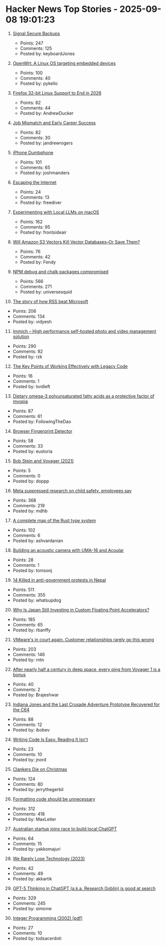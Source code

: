 # Hacker News Top Stories - 2025-09-08 19:01:23

1. [Signal Secure Backups](https://signal.org/blog/introducing-secure-backups/)
   - Points: 247
   - Comments: 125
   - Posted by: keyboardJones

2. [OpenWrt: A Linux OS targeting embedded devices](https://openwrt.org/)
   - Points: 100
   - Comments: 40
   - Posted by: pykello

3. [Firefox 32-bit Linux Support to End in 2026](https://blog.mozilla.org/futurereleases/2025/09/05/firefox-32-bit-linux-support-to-end-in-2026/)
   - Points: 82
   - Comments: 44
   - Posted by: AndrewDucker

4. [Job Mismatch and Early Career Success](https://www.nber.org/papers/w34215)
   - Points: 82
   - Comments: 30
   - Posted by: jandrewrogers

5. [iPhone Dumbphone](https://stopa.io/post/297)
   - Points: 101
   - Comments: 65
   - Posted by: joshmanders

6. [Escaping the Internet](https://www.ryanckulp.com/escaping-the-internet/)
   - Points: 24
   - Comments: 13
   - Posted by: freediver

7. [Experimenting with Local LLMs on macOS](https://blog.6nok.org/experimenting-with-local-llms-on-macos/)
   - Points: 162
   - Comments: 95
   - Posted by: frontsideair

8. [Will Amazon S3 Vectors Kill Vector Databases–Or Save Them?](https://zilliz.com/blog/will-amazon-s3-vectors-kill-vector-databases-or-save-them)
   - Points: 76
   - Comments: 42
   - Posted by: Fendy

9. [NPM debug and chalk packages compromised](https://www.aikido.dev/blog/npm-debug-and-chalk-packages-compromised)
   - Points: 566
   - Comments: 271
   - Posted by: universesquid

10. [The story of how RSS beat Microsoft](https://buttondown.com/blog/rss-vs-ice)
   - Points: 206
   - Comments: 134
   - Posted by: vidyesh

11. [Immich – High performance self-hosted photo and video management solution](https://github.com/immich-app/immich)
   - Points: 290
   - Comments: 92
   - Posted by: rzk

12. [The Key Points of Working Effectively with Legacy Code](https://understandlegacycode.com/blog/key-points-of-working-effectively-with-legacy-code/)
   - Points: 16
   - Comments: 1
   - Posted by: lordleft

13. [Dietary omega-3 polyunsaturated fatty acids as a protective factor of myopia](https://bjo.bmj.com/content/early/2025/08/17/bjo-2024-326872)
   - Points: 87
   - Comments: 61
   - Posted by: FollowingTheDao

14. [Browser Fingerprint Detector](https://fingerprint.goldenowl.ai/)
   - Points: 58
   - Comments: 33
   - Posted by: eustoria

15. [Bob Stein and Voyager (2021)](https://www.filfre.net/2021/06/bob-stein-and-voyager/)
   - Points: 5
   - Comments: 0
   - Posted by: doppp

16. [Meta suppressed research on child safety, employees say](https://www.washingtonpost.com/investigations/2025/09/08/meta-research-child-safety-virtual-reality/)
   - Points: 368
   - Comments: 219
   - Posted by: mdhb

17. [A complete map of the Rust type system](https://rustcurious.com/elements/)
   - Points: 102
   - Comments: 6
   - Posted by: ashvardanian

18. [Building an acoustic camera with UMA-16 and Acoular](https://www.minidsp.com/applications/usb-mic-array/acoustic-camera-uma16)
   - Points: 28
   - Comments: 1
   - Posted by: tomsonj

19. [14 Killed in anti-government protests in Nepal](https://www.tribuneindia.com/news/world/massive-protests-in-nepal-over-social-media-ban/)
   - Points: 511
   - Comments: 355
   - Posted by: whatsupdog

20. [Why Is Japan Still Investing in Custom Floating Point Accelerators?](https://www.nextplatform.com/2025/09/04/why-is-japan-still-investing-in-custom-floating-point-accelerators/)
   - Points: 185
   - Comments: 65
   - Posted by: rbanffy

21. [VMware's in court again. Customer relationships rarely go this wrong](https://www.theregister.com/2025/09/08/vmware_in_court_opinion/)
   - Points: 203
   - Comments: 146
   - Posted by: rntn

22. [After nearly half a century in deep space, every ping from Voyager 1 is a bonus](https://www.theregister.com/2025/09/07/48_years_voyager_1/)
   - Points: 40
   - Comments: 2
   - Posted by: Brajeshwar

23. [Indiana Jones and the Last Crusade Adventure Prototype Recovered for the C64](https://www.gamesthatwerent.com/2025/09/indiana-jones-and-the-last-crusade-adventure-prototype-recovered-for-the-commodore-64/)
   - Points: 88
   - Comments: 12
   - Posted by: ibobev

24. [Writing Code Is Easy. Reading It Isn't](https://idiallo.com/blog/writing-code-is-easy-reading-is-hard)
   - Points: 23
   - Comments: 10
   - Posted by: jnord

25. [Clankers Die on Christmas](https://remyhax.xyz/posts/clankers-die-on-christmas/)
   - Points: 124
   - Comments: 80
   - Posted by: jerrythegerbil

26. [Formatting code should be unnecessary](https://maxleiter.com/blog/formatting)
   - Points: 312
   - Comments: 418
   - Posted by: MaxLeiter

27. [Australian startup joins race to build local ChatGPT](https://www.afr.com/technology/we-can-do-it-for-under-100m-start-up-joins-race-to-build-local-chatgpt-20250908-p5mt5o)
   - Points: 64
   - Comments: 15
   - Posted by: yakkomajuri

28. [We Rarely Lose Technology (2023)](https://www.hopefulmons.com/p/we-rarely-lose-technology)
   - Points: 42
   - Comments: 49
   - Posted by: akkartik

29. [GPT-5 Thinking in ChatGPT (a.k.a. Research Goblin) is good at search](https://simonwillison.net/2025/Sep/6/research-goblin/)
   - Points: 329
   - Comments: 245
   - Posted by: simonw

30. [Integer Programming (2002) [pdf]](https://web.mit.edu/15.053/www/AMP-Chapter-09.pdf)
   - Points: 27
   - Comments: 10
   - Posted by: todsacerdoti

